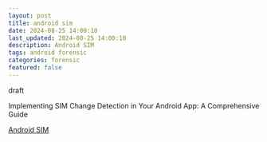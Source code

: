 ```yaml
---
layout: post
title: android sim  
date: 2024-08-25 14:00:10
last_updated: 2024-08-25 14:00:10
description: Android SIM 
tags: android forensic
categories: forensic
featured: false
---
```


draft

Implementing SIM Change Detection in Your Android App: A Comprehensive Guide

[Android SIM]:https://medium.com/@ssvaghasiya61/implementing-sim-change-detection-in-your-android-app-a-comprehensive-guide-8db84197241c "https://medium.com/@ssvaghasiya61/implementing-sim-change-detection-in-your-android-app-a-comprehensive-guide-8db84197241c"
[Android SIM]
